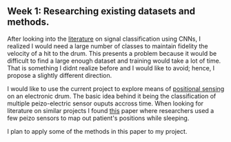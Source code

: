 ## Week 1: Researching existing datasets and methods.

After looking into the [literature](https://ieeexplore.ieee.org/document/8682194) on signal classification using CNNs, I realized I would need a large number of classes to maintain fidelity the velocity of a hit to the drum. This presents a problem because it would be difficult to find a large enough dataset and training would take a lot of time. That is something I didnt realize before and I would like to avoid; hence, I propose a slightly different direction.

I would like to use the current project to explore means of [positional sensing](https://www.drumforum.org/threads/positional-sensing.144907/) on an electronic drum. The basic idea behind it being the classification of multiple peizo-electric sensor ouputs accross time. When looking for literature on similar projects I found [this](https://pmc.ncbi.nlm.nih.gov/articles/PMC11314976/) paper where researchers used a few peizo sensors to map out patient's positions while sleeping.

I plan to apply some of the methods in this paper to my project.
